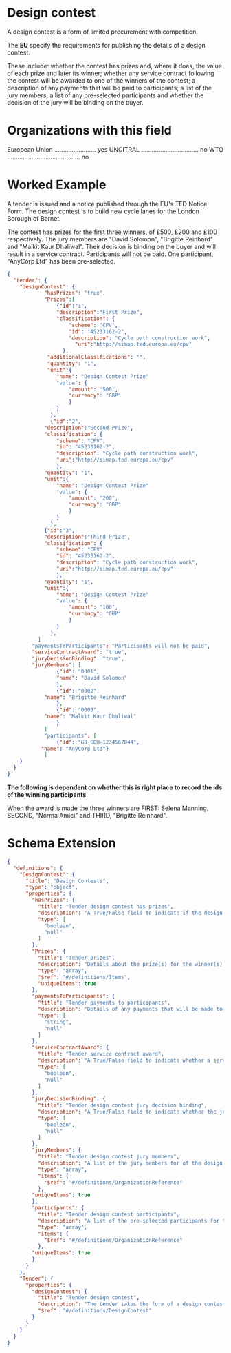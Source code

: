 Design contest
===============
A design contest is a form of limited procurement with competition.

The **EU** specify the requirements for publishing the details of a design contest. 

These include: whether the contest has prizes and, where it does, the value of each prize and later its winner; whether any service contract following the contest will be awarded to one of the winners of the contest; a description of any payments that will be paid to participants; a list of the jury members; a list of any pre-selected participants and whether the decision of the jury will be binding on the buyer.

Organizations with this field
===============

European Union ........................ yes
UNCITRAL ................................. no
WTO .......................................... no

Worked Example
==============
A tender is issued and a notice published through the EU's TED Notice Form. The design contest is to build new cycle lanes for the London Borough of Barnet.

The contest has prizes for the first three winners, of £500, £200 and £100 respectively. The jury members are "David Solomon", "Brigitte Reinhard" and "Malkit Kaur Dhaliwal". Their decision is binding on the buyer and will result in a service contract. Participants will not be paid. One participant, "AnyCorp Ltd" has been pre-selected.

```json
{
  "tender": {
    "designContest": {
    		"hasPrizes": "true",
    		"Prizes":[ 
    			{"id":"1",
            	"description":"First Prize",
            	"classification": {
            		"scheme": "CPV",
            		"id": "45233162-2",
            		"description": "Cycle path construction work",         		
            	      "uri":"http://simap.ted.europa.eu/cpv"
			      },
			 "additionalClassifications": "",
			 "quantity": "1",
			 "unit":{
			 	"name": "Design Contest Prize"
			 	"value": {
			 		"amount": "500",
			 		"currency": "GBP"
			     	}
			    }
		      },
		      {"id":"2",
			"description":"Second Prize",
			"classification": {
				"scheme": "CPV",
				"id": "45233162-2",
				"description": "Cycle path construction work",         		
				"uri":"http://simap.ted.europa.eu/cpv"
				},
			"quantity": "1",
			"unit":{
				"name": "Design Contest Prize"
				"value": {
					"amount": "200",
					"currency": "GBP"
					}
				}
		      },
			{"id":"3",
			"description":"Third Prize",
			"classification": {
				"scheme": "CPV",
				"id": "45233162-2",
				"description": "Cycle path construction work",         		
				"uri":"http://simap.ted.europa.eu/cpv"
				},
			"quantity": "1",
			"unit":{
				"name": "Design Contest Prize"
				"value": {
					"amount": "100",
					"currency": "GBP"
					}
				}
		      },
	      ]
		"paymentsToParticipants": "Participants will not be paid",
		"serviceContractAward": "true",
		"juryDecisionBinding": "true",
		"juryMembers": [ 
    			{"id": "0001",
    			"name": "David Solomon"
    			},
    			{"id": "0002",
			"name": "Brigitte Reinhard"
    			},
    			{"id": "0003",
			"name": "Malkit Kaur Dhaliwal"
    			}
    		]
    		"participants": [ 
    			{"id": "GB-COH-1234567844",
           "name": "AnyCorp Ltd"}
    		]    		
    }
  }
}
```


**The following is dependent on whether this is right place to record the ids of the winning participants**

When the award is made the three winners are FIRST: Selena Manning, SECOND, "Norma Amici" and THIRD, "Brigitte Reinhard".



Schema Extension
=======

```json
{
  "definitions": {
    "DesignContest": {
      "title": "Design Contests",
      "type": "object",
      "properties": {
        "hasPrizes": {
          "title": "Tender design contest has prizes",
          "description": "A True/False field to indicate if the design contest has prizes. Required by the EU",
          "type": [
            "boolean",
            "null"
          ]
        },
        "Prizes": {
          "title": "Tender prizes",
          "description": "Details about the prize(s) for the winner(s) of the design contest. Required by the EU",
          "type": "array",
          "$ref": "#/definitions/Items",
          "uniqueItems": true
        },
        "paymentsToParticipants": {
          "title": "Tender payments to participants",
          "description": "Details of any payments that will be made to participants in the design contest. Required by the EU",
          "type": [
            "string",
            "null"
          ]
        },
        "serviceContractAward": {
          "title": "Tender service contract award",
          "description": "A True/False field to indicate whether a service contract will be awarded to the winner(s) of the design contest. Required by the EU",
          "type": [
            "boolean",
            "null"
          ]
        },
        "juryDecisionBinding": {
          "title": "Tender design contest jury decision binding",
          "description": "A True/False field to indicate whether the jury decision of the design contest is binding. Required by the EU",
          "type": [
            "boolean",
            "null"
          ]
        },
        "juryMembers": {
          "title": "Tender design contest jury members",
          "description": "A list of the jury members for of the design contest. Required by the EU",
          "type": "array",
          "items": {
            "$ref": "#/definitions/OrganizationReference"
          },
        "uniqueItems": true
        },
        "participants": {
          "title": "Tender design contest participants",
          "description": "A list of the pre-selected participants for the design contest. Required by the EU",
          "type": "array",
          "items": {
            "$ref": "#/definitions/OrganizationReference"
          },
        "uniqueItems": true
        }
      }
    },
    "Tender": {
      "properties": {
        "designContest": {
          "title": "Tender design contest",
          "description": "The tender takes the form of a design contest. Fields that relate specifically to the design contest are modelled here. Required by the EU",
          "$ref": "#/definitions/DesignContest"
        }
      }
    }
  }
}
```